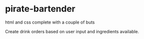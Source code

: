 # pirate-bartender
html and css complete with a couple of buts

Create drink orders based on user input and ingredients available.

